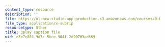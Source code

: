 ```yaml
---
content_type: resource
description: ''
file: https://ol-ocw-studio-app-production.s3.amazonaws.com/courses/9-00sc-introduction-to-psychology-fall-2011/c3e7e8089d3c5bee904f2d90703cd669_76O3rulk844.vtt
file_type: application/x-subrip
resourcetype: Other
title: 3play caption file
uid: c3e7e808-9d3c-5bee-904f-2d90703cd669
---
```

